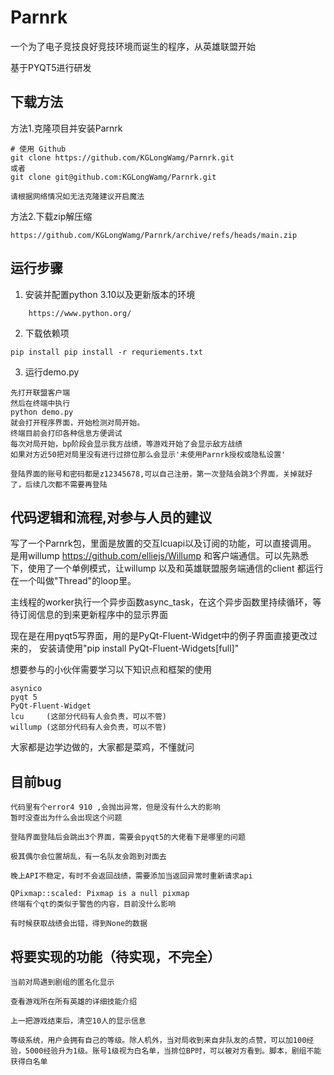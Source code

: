 # Parnrk
一个为了电子竞技良好竞技环境而诞生的程序，从英雄联盟开始

基于PYQT5进行研发

## 下载方法

方法1.克隆项目并安装Parnrk

```
# 使用 Github 
git clone https://github.com/KGLongWamg/Parnrk.git
或者
git clone git@github.com:KGLongWamg/Parnrk.git

请根据网络情况如无法克隆建议开启魔法
```

方法2.下载zip解压缩

```
https://github.com/KGLongWamg/Parnrk/archive/refs/heads/main.zip
```

## 运行步骤
1. 安装并配置python 3.10以及更新版本的环境
```
	https://www.python.org/
```
2. 下载依赖项 
```
pip install pip install -r requriements.txt
```



3. 运行demo.py
```
先打开联盟客户端
然后在终端中执行
python demo.py
就会打开程序界面，开始检测对局开始。
终端目前会打印各种信息方便调试
每次对局开始，bp阶段会显示我方战绩，等游戏开始了会显示敌方战绩
如果对方近50把对局里没有进行过排位那么会显示'未使用Parnrk授权或隐私设置'

登陆界面的账号和密码都是z12345678,可以自己注册，第一次登陆会跳3个界面，关掉就好了，后续几次都不需要再登陆

```

## 代码逻辑和流程,对参与人员的建议
写了一个Parnrk包，里面是放置的交互lcuapi以及订阅的功能，可以直接调用。
是用willump  https://github.com/elliejs/Willump 和客户端通信。可以先熟悉下，使用了一个单例模式，让willump 以及和英雄联盟服务端通信的client 都运行在一个叫做"Thread"的loop里。


主线程的worker执行一个异步函数async_task，在这个异步函数里持续循环，等待订阅信息的到来更新程序中的显示界面

现在是在用pyqt5写界面，用的是PyQt-Fluent-Widget中的例子界面直接更改过来的，
安装请使用"pip install PyQt-Fluent-Widgets[full]" 

想要参与的小伙伴需要学习以下知识点和框架的使用
```
asynico
pyqt 5
PyQt-Fluent-Widget
lcu 	(这部分代码有人会负责，可以不管)
willump	(这部分代码有人会负责，可以不管)
```
大家都是边学边做的，大家都是菜鸡，不懂就问

## 目前bug
```
代码里有个error4 910 ,会抛出异常，但是没有什么大的影响
暂时没查出为什么会出现这个问题
```

```
登陆界面登陆后会跳出3个界面，需要会pyqt5的大佬看下是哪里的问题
```

```
极其偶尔会位置胡乱，有一名队友会跑到对面去
```

```
晚上API不稳定，有时不会返回战绩，需要添加当返回异常时重新请求api
```


```
QPixmap::scaled: Pixmap is a null pixmap
终端有个qt的类似于警告的内容，目前没什么影响
```


```
有时候获取战绩会出错，得到None的数据
```

## 将要实现的功能（待实现，不完全）
```
当前对局遇到剧组的匿名化显示
```

```
查看游戏所在所有英雄的详细技能介绍
```

```
上一把游戏结束后，清空10人的显示信息
```

```
等级系统，用户会拥有自己的等级。除人机外，当对局收到来自非队友的点赞，可以加100经验，5000经验升为1级。账号1级视为白名单，当排位BP时，可以被对方看到。脚本，剧组不能获得白名单
```

